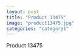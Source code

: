 ```yaml
---
layout: post
title: "Product 13475"
image: "product13475.jpg"
categories: "category1"
---
```

Product 13475
